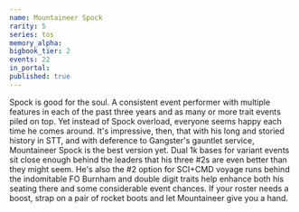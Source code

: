```yaml
---
name: Mountaineer Spock
rarity: 5
series: tos
memory_alpha:
bigbook_tier: 2
events: 22
in_portal:
published: true
---
```


Spock is good for the soul. A consistent event performer with multiple features in each of the past three years and as many or more trait events piled on top. Yet instead of Spock overload, everyone seems happy each time he comes around. It's impressive, then, that with his long and storied history in STT, and with deference to Gangster's gauntlet service, Mountaineer Spock is the best version yet. Dual 1k bases for variant events sit close enough behind the leaders that his three #2s are even better than they might seem. He's also the #2 option for SCI+CMD voyage runs behind the indomitable FO Burnham and double digit traits help enhance both his seating there and some considerable event chances. If your roster needs a boost, strap on a pair of rocket boots and let Mountaineer give you a hand.
